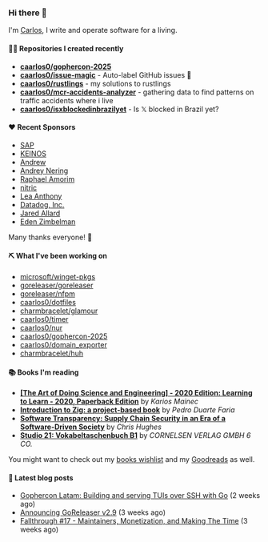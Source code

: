 ### Hi there 👋

I'm [Carlos](https://caarlos0.dev), I write and operate software for a living.

#### 👨‍💻 Repositories I created recently
- **[caarlos0/gophercon-2025](https://github.com/caarlos0/gophercon-2025)**
- **[caarlos0/issue-magic](https://github.com/caarlos0/issue-magic)** - Auto-label GitHub issues 🦀
- **[caarlos0/rustlings](https://github.com/caarlos0/rustlings)** - my solutions to rustlings
- **[caarlos0/mcr-accidents-analyzer](https://github.com/caarlos0/mcr-accidents-analyzer)** - gathering data to find patterns on traffic accidents where i live
- **[caarlos0/isxblockedinbrazilyet](https://github.com/caarlos0/isxblockedinbrazilyet)** - Is 𝕏 blocked in Brazil yet?


#### ❤️ Recent Sponsors
- [SAP](https://github.com/SAP)
- [KEINOS](https://github.com/KEINOS)
- [Andrew](https://github.com/wobondar)
- [Andrey Nering](https://github.com/andreynering)
- [Raphael Amorim](https://github.com/raphamorim)
- [nitric](https://github.com/nitrictech)
- [Lea Anthony](https://github.com/leaanthony)
- [Datadog, Inc.](https://github.com/DataDog)
- [Jared Allard](https://github.com/jaredallard)
- [Eden Zimbelman](https://github.com/zimeg)

Many thanks everyone! 🙏

#### ⛏️ What I've been working on

- [microsoft/winget-pkgs](https://github.com/microsoft/winget-pkgs)
- [goreleaser/goreleaser](https://github.com/goreleaser/goreleaser)
- [goreleaser/nfpm](https://github.com/goreleaser/nfpm)
- [caarlos0/dotfiles](https://github.com/caarlos0/dotfiles)
- [charmbracelet/glamour](https://github.com/charmbracelet/glamour)
- [caarlos0/timer](https://github.com/caarlos0/timer)
- [caarlos0/nur](https://github.com/caarlos0/nur)
- [caarlos0/gophercon-2025](https://github.com/caarlos0/gophercon-2025)
- [caarlos0/domain_exporter](https://github.com/caarlos0/domain_exporter)
- [charmbracelet/huh](https://github.com/charmbracelet/huh)

#### 📚 Books I'm reading
- **[[The Art of Doing Science and Engineering] - 2020 Edition: Learning to Learn - 2020, Paperback Edition](https://www.goodreads.com/book/show/155968362-the-art-of-doing-science-and-engineering---2020-edition)** by _Karios Mainec_
- **[Introduction to Zig: a project-based book](https://www.goodreads.com/book/show/220362789-introduction-to-zig)** by _Pedro Duarte Faria_
- **[Software Transparency: Supply Chain Security in an Era of a Software-Driven Society](https://www.goodreads.com/book/show/78919033-software-transparency)** by _Chris Hughes_
- **[Studio 21: Vokabeltaschenbuch B1](https://www.goodreads.com/book/show/51094341-studio-21)** by _CORNELSEN VERLAG GMBH 6 CO._

You might want to check out my
[books wishlist](https://www.amazon.com.br/hz/wishlist/ls/EB8P7VS717SV)
and my [Goodreads](https://www.goodreads.com/user/show/51005066-carlos-becker)
as well.

#### 📄 Latest blog posts
- [Gophercon Latam: Building and serving TUIs over SSH with Go](https://carlosbecker.com/posts/gophercon-latam-2025/) (2 weeks ago)
- [Announcing GoReleaser v2.9](https://carlosbecker.com/posts/goreleaser-v2.9/) (3 weeks ago)
- [Fallthrough #17 - Maintainers, Monetization, and Making The Time](https://carlosbecker.com/posts/fallthrough-e17/) (3 weeks ago)

